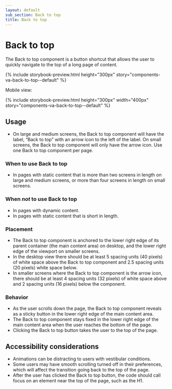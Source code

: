 ```yaml
---
layout: default
sub_section: Back to top
title: Back to top
---
```


# Back to top

<p class="va-introtext">The Back to top component is a button shortcut that allows the user to quickly navigate to the top of a long page of content.</p>

{% include storybook-preview.html height="300px" story="components-va-back-to-top--default" %}

Mobile view:

{% include storybook-preview.html height="300px" width="400px" story="components-va-back-to-top--default" %}

## Usage
* On large and medium screens, the Back to top component will have the label, “Back to top” with an arrow icon to the left of the label. On small screens, the Back to top component will only have the arrow icon. Use one Back to top component per page.

### When to use Back to top
* In pages with static content that is more than two screens in length on large and medium screens, or more than four screens in length on small screens.

### When _not_ to use Back to top
* In pages with dynamic content.
* In pages with static content that is short in length.

### Placement
* The Back to top component is anchored to the lower right edge of its parent container (the main content area) on desktop, and the lower right edge of the viewport on smaller screens.
* In the desktop view there should be at least 5 spacing units (40 pixels) of white space above the Back to top component and 2.5 spacing units (20 pixels) white space below.
* In smaller screens where the Back to top component is the arrow icon, there should be at least 4 spacing units (32 pixels) of white space above and 2 spacing units (16 pixels) below the component.

### Behavior
* As the user scrolls down the page, the Back to top component reveals as a sticky button in the lower right edge of the main content area.
* The Back to top component stays fixed in the lower right edge of the main content area when the user reaches the bottom of the page.
* Clicking the Back to top button takes the user to the top of the page.

## Accessibility considerations
* Animations can be distracting to users with vestibular conditions.
* Some users may have smooth scrolling turned off in their preferences, which will affect the transition going back to the top of the page.
* After the user has clicked the Back to top button, the code should call focus on an element near the top of the page, such as the H1.
